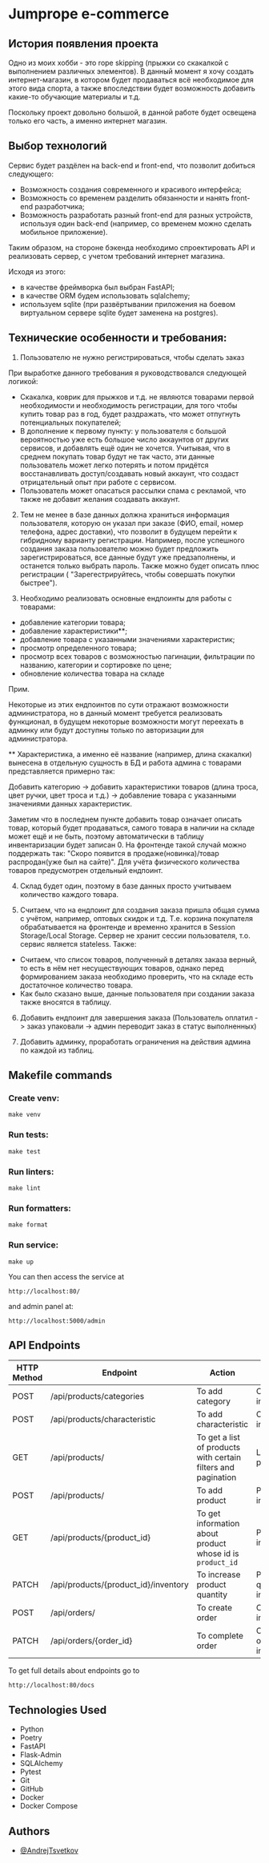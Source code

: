 # Jumprope e-commerce

## История появления проекта
Одно из моих хобби - это rope skipping (прыжки со скакалкой с выполнением различных элементов).
В данный момент я хочу создать интернет-магазин, в котором будет продаваться всё необходимое
для этого вида спорта, а также впоследствии будет возможность добавить какие-то обучающие
материалы и т.д.

Поскольку проект довольно большой, в данной работе будет освещена только его часть,
а именно интернет магазин.

## Выбор технологий
Сервис будет раздёлен на back-end и front-end, что позволит добиться следующего:

- Возможность создания современного и красивого интерфейса;
- Возможность со временем разделить обязанности и нанять front-end разработчика;
- Возможность разработать разный front-end для разных устройств, используя
один back-end (например, со временем можно сделать мобильное приложение).

Таким образом, на стороне бэкенда необходимо спроектировать API и реализовать сервер, с учетом требований интернет магазина.

Исходя из этого:
- в качестве фреймворка был выбран FastAPI;
- в качестве ORM будем использовать sqlalchemy;
- используем sqlite (при развёртывании приложения на боевом виртуальном сервере sqlite
будет заменена на postgres).

## Технические особенности и требования:

1) Пользователю не нужно регистрироваться, чтобы сделать заказ

При выработке данного требования я руководствовался следующей логикой:

- Скакалка, коврик для прыжков и т.д. не являются товарами первой необходимости 
и необходимость регистрации, для того чтобы купить товар раз в год, будет раздражать,
что может отпугнуть потенциальных покупателей;
- В дополнение к первому пункту: у пользователя с большой вероятностью уже есть
большое число аккаунтов от других сервисов, и добавлять ещё один не хочется. Учитывая, что
в среднем покупать товар будут не так часто, эти данные пользователь может легко потерять и потом
придётся восстанавливать доступ/создавать новый аккаунт, что создаст отрицательный опыт
при работе с сервисом.
- Пользователь может опасаться рассылки спама с рекламой, что также не добавит
желания создавать аккаунт.

2) Тем не менее в базе данных должна храниться информация пользователя, которую
он указал при заказе (ФИО, email, номер телефона, адрес доставки), что позволит
в будущем перейти к гибридному варианту регистрации. Например, после успешного создания заказа
пользователю можно будет предложить зарегистрироваться, все данные будут уже предзаполнены,
и останется только выбрать пароль. Также можно будет описать плюс регистрации ( "Зарегестрируйтесь, чтобы
совершать покупки быстрее").


3) Необходимо реализовать основные ендпоинты для работы с товарами:
- добавление категории товара;
- добавление характеристики**;
- добавление товара с указанными значениями характеристик;
- просмотр определенного товара;
- просмотр всех товаров с возможностью пагинации, фильтрации по названию, категории и сортировке
по цене;
- обновление количества товара на складе

Прим.

Некоторые из этих ендпоинтов по сути отражают возможности администратора, но в данный
момент требуется реализовать функционал, в будущем некоторые возможности могут переехать в админку
или будут доступны только по авторизации для администратора.

** Характеристика, а именно её название (например, длина скакалки) вынесена в отдельную
сущность в БД и работа админа с товарами представляется примерно так:

Добавить категорию -> добавить характеристики товаров (длина троса, цвет ручки,
цвет троса и т.д.) -> добавление товара с указанными значениями данных характеристик.

Заметим что в последнем пункте добавить товар означает описать товар, который будет
продаваться, самого товара в наличии на складе может ещё и не быть, поэтому автоматически
в таблицу инвентаризации будет записан 0. На фронтенде такой случай можно поддержать так:
"Скоро появится в продаже(новинка)/товар распродан(уже был на сайте)". Для учёта физического количества товаров предусмотрен
отдельный ендпоинт.


4. Склад будет один, поэтому в базе данных просто учитываем количество каждого товара.


5. Считаем, что на ендпоинт для создания заказа пришла общая сумма с учётом, например, оптовых скидок и т.д.
Т.е. корзина покупателя обрабатывается на фронтенде и временно хранится в Session Storage/Local Storage.
Сервер не хранит сессии пользователя, т.о. сервис является stateless.
Также:
- Считаем, что список товаров, полученный в деталях заказа верный, то есть
в нём нет несуществующих товаров, однако перед формированием заказа необходимо
проверить, что на складе есть достаточное количество товара.
- Как было сказано выше, данные пользователя при создании заказа также вносятся
в таблицу.

6. Добавить ендпоинт для завершения заказа (Пользователь оплатил -> заказ упаковали ->
админ переводит заказ в статус выполненных)


7. Добавить админку, проработать ограничения на действия админа по каждой из таблиц.


## Makefile commands

### Create venv:
    make venv

### Run tests:
    make test

### Run linters:
    make lint

### Run formatters:
    make format

### Run service:
    make up

You can then access the service at 
```
http://localhost:80/
```

and admin panel at:
```
http://localhost:5000/admin
```

## API Endpoints

| HTTP Method | Endpoint                             | Action                                                        | Response                     |
|-------------|--------------------------------------|---------------------------------------------------------------|------------------------------|
| POST        | /api/products/categories             | To add category                                               | Category information         | 
| POST        | /api/products/characteristic         | To add characteristic                                         | Characteristic information   | 
| GET         | /api/products/                       | To get a list of products with certain filters and pagination | List of products             |
| POST        | /api/products/                       | To add product                                                | Product information          |
| GET         | /api/products/{product_id}           | To get information about product whose id is `product_id`     | Product information          |
| PATCH       | /api/products/{product_id}/inventory | To increase product quantity                                  | Product quantity information |
| POST        | /api/orders/                         | To create order                                               | Order information            |
| PATCH       | /api/orders/{order_id}               | To complete order                                             | Completed order information  |

To get full details about endpoints go to  
```
http://localhost:80/docs
```


## Technologies Used

- Python
- Poetry
- FastAPI
- Flask-Admin
- SQLAlchemy
- Pytest
- Git
- GitHub
- Docker
- Docker Compose

## Authors

- [@AndrejTsvetkov](https://www.github.com/AndrejTsvetkov)

